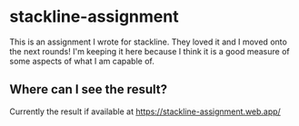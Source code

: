 # stackline-assignment
This is an assignment I wrote for stackline. They loved it and I moved onto the next rounds! I'm keeping it here because I think it is a good measure of some aspects of what I am capable of.

## Where can I see the result?
Currently the result if available at https://stackline-assignment.web.app/
